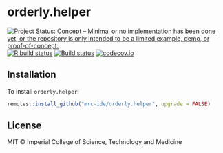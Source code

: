 # orderly.helper

<!-- badges: start -->
[![Project Status: Concept – Minimal or no implementation has been done yet, or the repository is only intended to be a limited example, demo, or proof-of-concept.](https://www.repostatus.org/badges/latest/concept.svg)](https://www.repostatus.org/#concept)
[![R build status](https://github.com/mrc-ide/orderly.helper/workflows/R-CMD-check/badge.svg)](https://github.com/mrc-ide/orderly.helper/actions)
[![Build status]()](https://buildkite.com/mrc-ide/mrcide/orderly-dot-helper?branch=main)
[![codecov.io](https://codecov.io/github/mrc-ide/orderly.helper/coverage.svg?branch=main)](https://codecov.io/github/mrc-ide/orderly.helper?branch=main)
<!-- badges: end -->

## Installation

To install `orderly.helper`:

```r
remotes::install_github("mrc-ide/orderly.helper", upgrade = FALSE)
```

## License

MIT © Imperial College of Science, Technology and Medicine
